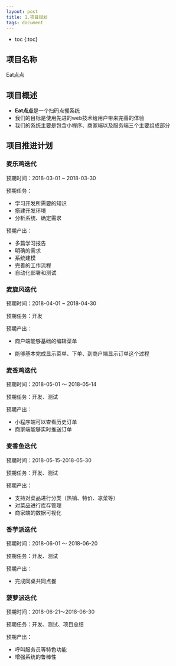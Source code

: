 ```yaml
---
layout: post
title: 1.项目规划
tags: document
---
```


* toc
{:toc}

## 项目名称

Eat点点

## 项目概述

* **Eat点点**是一个扫码点餐系统
* 我们的目标是使用先进的web技术给用户带来完善的体验
* 我们的系统主要是包含小程序、商家端以及服务端三个主要组成部分

## 项目推进计划

### 麦乐鸡迭代

预期时间：2018-03-01 ~ 2018-03-30

预期任务：

* 学习开发所需要的知识
* 搭建开发环境
* 分析系统、确定需求

预期产出：

* 多篇学习报告
* 明确的需求
* 系统建模
* 完善的工作流程
* 自动化部署和测试



### 麦旋风迭代

预期时间：2018-04-01 ~ 2018-04-30

预期任务：开发

预期产出：

* 商户端能够基础的编辑菜单


* 能够基本完成显示菜单、下单、到商户端显示订单这个过程



### 麦香鸡迭代

预期时间：2018-05-01 ～ 2018-05-14

预期任务：开发、测试

预期产出：

* 小程序端可以查看历史订单
* 商家端能够实时推送订单



### 麦香鱼迭代

预期时间：2018-05-15-2018-05-30

预期任务：开发、测试

预期产出：

* 支持对菜品进行分类（热销、特价、凉菜等）
* 对菜品进行库存管理
* 商家端的数据可视化



### 香芋派迭代

预期时间：2018-06-01 ～ 2018-06-20

预期任务：开发、测试

预期产出：

* 完成同桌共同点餐

### 菠萝派迭代

预期时间：2018-06-21～2018-06-30

预期任务：开发、测试、项目总结

预期产出：

* 呼叫服务员等特色功能
* 增强系统的鲁棒性
